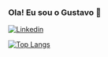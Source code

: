 ### Ola! Eu sou o Gustavo 👋
[![Linkedin](https://img.shields.io/badge/LinkedIn-0077B5?style=for-the-badge&logo=linkedin&logoColor=white)](https://www.linkedin.com/in/gustavo-cassimiro-a606451ba/)

[![Top Langs](https://github-readme-stats.vercel.app/api/top-langs/?username=GustavoCassimiro9&layout=compact)](https://github.com/anuraghazra/github-readme-stats)
